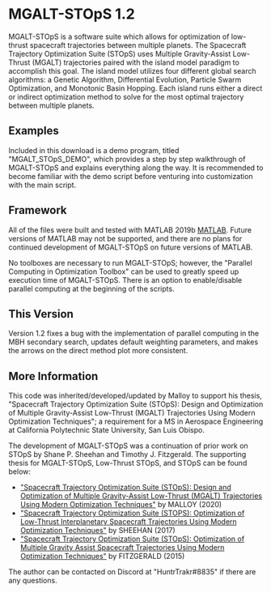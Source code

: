 MGALT-STOpS 1.2
===============

MGALT-STOpS is a software suite which allows for optimization of low-thrust spacecraft trajectories between multiple planets.
The Spacecraft Trajectory Optimization Suite (STOpS) uses Multiple Gravity-Assist Low-Thrust (MGALT) trajectories paired with the island model paradigm to accomplish this goal. 
The island model utilizes four different global search algorithms: a Genetic Algorithm, Differential Evolution, Particle Swarm Optimization, and Monotonic Basin Hopping.
Each island runs either a direct or indirect optimization method to solve for the most optimal trajectory between multiple planets.


## Examples

Included in this download is a demo program, titled "MGALT_STOpS_DEMO", which provides a step by step walkthrough of MGALT-STOpS and explains everything along the way.
It is recommended to become familiar with the demo script before venturing into customization with the main script.


## Framework

All of the files were built and tested with MATLAB 2019b [MATLAB](https://www.mathworks.com/products/matlab.html).
Future versions of MATLAB may not be supported, and there are no plans for continued development of MGALT-STOpS on future versions of MATLAB.

No toolboxes are necessary to run MGALT-STOpS; however, the "Parallel Computing in Optimization Toolbox" can be used to greatly speed up execution time of MGALT-STOpS.
There is an option to enable/disable parallel computing at the beginning of the scripts.


## This Version

Version 1.2 fixes a bug with the implementation of parallel computing in the MBH secondary search, updates default weighting parameters, and makes the arrows on the direct method plot more consistent.


## More Information

This code was inherited/developed/updated by Malloy to support his thesis, "Spacecraft Trajectory Optimization Suite (STOpS): Design and Optimization of Multiple Gravity-Assist Low-Thrust (MGALT) Trajectories Using Modern Optimization Techniques"; a requirement for a MS in Aerospace Engineering at California Polytechnic State University, San Luis Obispo.

The development of MGALT-STOpS was a continuation of prior work on STOpS by Shane P. Sheehan and Timothy J. Fitzgerald.
The supporting thesis for MGALT-STOpS, Low-Thrust STOpS, and STOpS can be found below:
* ["Spacecraft Trajectory Optimization Suite (STOpS): Design and Optimization of Multiple Gravity-Assist Low-Thrust (MGALT) Trajectories Using Modern Optimization Techniques"](https://digitalcommons.calpoly.edu/theses/2247/) by MALLOY (2020)
* ["Spacecraft Trajectory Optimization Suite (STOPS): Optimization of Low-Thrust Interplanetary Spacecraft Trajectories Using Modern Optimization Techniques"](https://digitalcommons.calpoly.edu/theses/1901/) by SHEEHAN (2017)
* ["Spacecraft Trajectory Optimization Suite (STOpS): Optimization of Multiple Gravity Assist Spacecraft Trajectories Using Modern Optimization Techniques"](https://digitalcommons.calpoly.edu/theses/1503/) by FITZGERALD (2015)

The author can be contacted on Discord at "HuntrTrakr#8835" if there are any questions.
